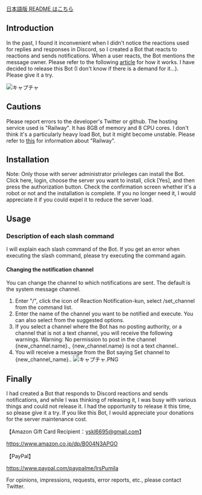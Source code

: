[日本語版 README はこちら](https://github.com/Pumi1a/ReactionDetect/blob/main/README.md)
## Introduction
In the past, I found it inconvenient when I didn't notice the reactions used for replies and responses in Discord, so I created a Bot that reacts to reactions and sends notifications. When a user reacts, the Bot mentions the message owner. Please refer to the following [article](https://qiita.com/Pumila/items/cf447c24538e13994a38) for how it works. I have decided to release this Bot (I don't know if there is a demand for it...). Please give it a try.

![キャプチャ](https://github.com/Pumi1a/ReactionDetect/assets/61972244/a1be651e-5ef9-4266-ab2b-9ecef81f6927)


## Cautions
Please report errors to the developer's Twitter or github.
The hosting service used is "Railway". It has 8GB of memory and 8 CPU cores. I don't think it's a particularly heavy load Bot, but it might become unstable. Please refer to [this](https://qiita.com/Pumila/items/29f26fb349d5592046ae) for information about "Railway".

## Installation
Note: Only those with server administrator privileges can install the Bot.
Click here, login, choose the server you want to install, click [Yes], and then press the authorization button. Check the confirmation screen whether it's a robot or not and the installation is complete.
If you no longer need it, I would appreciate it if you could expel it to reduce the server load.

## Usage
### Description of each slash command
I will explain each slash command of the Bot. If you get an error when executing the slash command, please try executing the command again.

#### Changing the notification channel
You can change the channel to which notifications are sent. The default is the system message channel.

1. Enter "/", click the icon of Reaction Notification-kun, select /set_channel from the command list.
2. Enter the name of the channel you want to be notified and execute. You can also select from the suggested options.
3. If you select a channel where the Bot has no posting authority, or a channel that is not a text channel, you will receive the following warnings. Warning: No permission to post in the channel {new_channel.name}., {new_channel.name} is not a text channel..
4. You will receive a message from the Bot saying Set channel to {new_channel_name}..
![キャプチャ.PNG](https://qiita-image-store.s3.ap-northeast-1.amazonaws.com/0/1115291/08c532b7-ca08-59f8-18f7-7aaec400dd19.png)


## Finally
I had created a Bot that responds to Discord reactions and sends notifications, and while I was thinking of releasing it, I was busy with various things and could not release it. I had the opportunity to release it this time, so please give it a try.
If you like this Bot, I would appreciate your donations for the server maintenance cost.

【Amazon Gift Card Recipient：yskl6695@gmail.com】

https://www.amazon.co.jp/dp/B004N3APGO

【PayPal】

https://www.paypal.com/paypalme/IrsPumila

For opinions, impressions, requests, error reports, etc., please contact Twitter.
